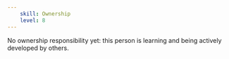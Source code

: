 ```yaml
---
    skill: Ownership
    level: 8
---
```

No ownership responsibility yet: this person is learning and being actively developed by others.
